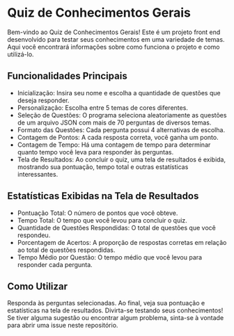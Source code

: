 # Quiz de Conhecimentos Gerais
Bem-vindo ao Quiz de Conhecimentos Gerais! Este é um projeto front end desenvolvido para testar seus conhecimentos em uma variedade de temas. Aqui você encontrará informações sobre como funciona o projeto e como utilizá-lo.

## Funcionalidades Principais
- Inicialização: Insira seu nome e escolha a quantidade de questões que deseja responder.
- Personalização: Escolha entre 5 temas de cores diferentes.
- Seleção de Questões: O programa seleciona aleatoriamente as questões de um arquivo JSON com mais de 70 perguntas de diversos temas.
- Formato das Questões: Cada pergunta possui 4 alternativas de escolha.
- Contagem de Pontos: A cada resposta correta, você ganha um ponto.
- Contagem de Tempo: Há uma contagem de tempo para determinar quanto tempo você leva para responder às perguntas.
- Tela de Resultados: Ao concluir o quiz, uma tela de resultados é exibida, mostrando sua pontuação, tempo total e outras estatísticas interessantes.

## Estatísticas Exibidas na Tela de Resultados
- Pontuação Total: O número de pontos que você obteve.
- Tempo Total: O tempo que você levou para concluir o quiz.
- Quantidade de Questões Respondidas: O total de questões que você respondeu.
- Porcentagem de Acertos: A proporção de respostas corretas em relação ao total de questões respondidas.
- Tempo Médio por Questão: O tempo médio que você levou para responder cada pergunta.

## Como Utilizar

Responda às perguntas selecionadas.
Ao final, veja sua pontuação e estatísticas na tela de resultados.
Divirta-se testando seus conhecimentos! Se tiver alguma sugestão ou encontrar algum problema, sinta-se à vontade para abrir uma issue neste repositório.